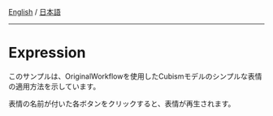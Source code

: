 [English](Description.md) / [日本語](Description.ja.md)

---

# Expression

このサンプルは、OriginalWorkflowを使用したCubismモデルのシンプルな表情の適用方法を示しています。

表情の名前が付いた各ボタンをクリックすると、表情が再生されます。
